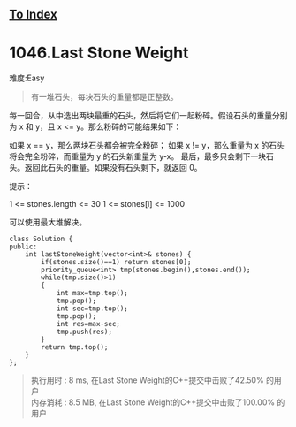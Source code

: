 [To Index](/index.md)
---
# 1046.Last Stone Weight
难度:Easy
> 有一堆石头，每块石头的重量都是正整数。

每一回合，从中选出两块最重的石头，然后将它们一起粉碎。假设石头的重量分别为 x 和 y，且 x <= y。那么粉碎的可能结果如下：

如果 x == y，那么两块石头都会被完全粉碎；
如果 x != y，那么重量为 x 的石头将会完全粉碎，而重量为 y 的石头新重量为 y-x。
最后，最多只会剩下一块石头。返回此石头的重量。如果没有石头剩下，就返回 0。

 

提示：

1 <= stones.length <= 30
1 <= stones[i] <= 1000



可以使用最大堆解决。  

```
class Solution {
public:
    int lastStoneWeight(vector<int>& stones) {
        if(stones.size()==1) return stones[0];
        priority_queue<int> tmp(stones.begin(),stones.end());
        while(tmp.size()>1)
        {
            int max=tmp.top();
            tmp.pop();
            int sec=tmp.top();
            tmp.pop();
            int res=max-sec;
            tmp.push(res);
        }
        return tmp.top();
    }
};
```

> 执行用时 : 8 ms, 在Last Stone Weight的C++提交中击败了42.50% 的用户  
内存消耗 : 8.5 MB, 在Last Stone Weight的C++提交中击败了100.00% 的用户
